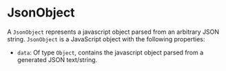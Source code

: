 # JsonObject

A `JsonObject` represents a javascript object parsed from an arbitrary JSON string. `JsonObject` is a JavaScript object with the following properties:

- `data`: Of type `Object`, contains the javascript object parsed from a generated JSON text/string.
